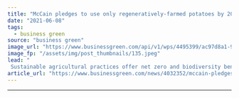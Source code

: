 ```yaml
---
title: "McCain pledges to use only regeneratively-farmed potatoes by 2030"
date: "2021-06-08"
tags: 
  - business green
source: "business green"
image_url: "https://www.businessgreen.com/api/v1/wps/4495399/ac97d8a1-905c-491c-b3f5-e6e0d1ac092a/3/DSC08904-185x114.jpeg"
image_fp: "/assets/img/post_thumbnails/135.jpeg"
lead: "
 Sustainable agricultural practices offer net zero and biodiversity benefits, the frozen chips giant claims ..."
article_url: "https://www.businessgreen.com/news/4032352/mccain-pledges-regeneratively-farmed-potatoes-2030"
---
```


---
